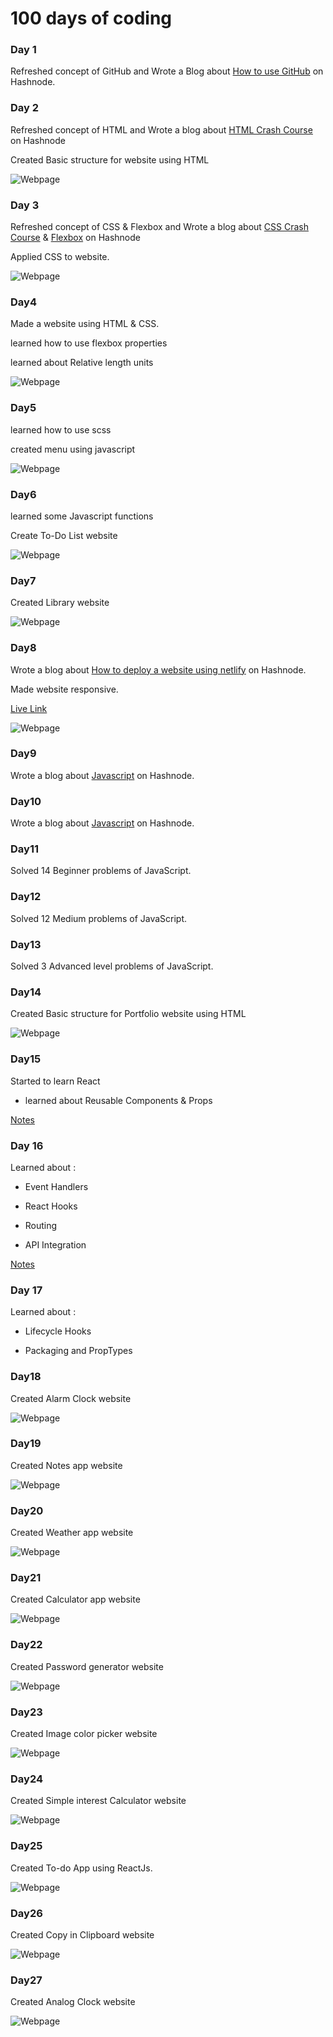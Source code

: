 # 100 days of coding

### Day 1

Refreshed concept of GitHub and
Wrote a Blog about [How to use GitHub](https://avadhut.hashnode.dev/setting-up-github) on Hashnode.

### Day 2

Refreshed concept of HTML and
Wrote a blog about [HTML Crash Course](https://avadhut.hashnode.dev/html-crash-course) on Hashnode

Created Basic structure for website using HTML

![Webpage](./day2/ss.PNG)

### Day 3

Refreshed concept of CSS & Flexbox and
Wrote a blog about [CSS Crash Course](https://avadhut.hashnode.dev/css-crash-course) & [Flexbox](https://avadhut.hashnode.dev/flexbox) on Hashnode

Applied CSS to website.

![Webpage](./day3/ss.PNG)

### Day4

Made a website using HTML & CSS.

learned how to use flexbox properties

learned about Relative length units

![Webpage](./day4/ss.PNG)

### Day5

learned how to use scss

created menu using javascript

![Webpage](./day5/ss.PNG)

### Day6

learned some Javascript functions

Create To-Do List website

![Webpage](./day6/ss.PNG)

### Day7

Created Library website

![Webpage](./day7/ss.PNG)

### Day8

Wrote a blog about [How to deploy a website using netlify](https://avadhut.hashnode.dev/netlify) on Hashnode.

Made website responsive.

[Live Link](https://library-website01.netlify.app/)

![Webpage](./day8/ss.PNG)

### Day9

Wrote a blog about [Javascript](https://avadhut.hashnode.dev/javascript-notes) on Hashnode.

### Day10

Wrote a blog about [Javascript](https://avadhut.hashnode.dev/javascript-notes-2) on Hashnode.

### Day11

Solved 14 Beginner problems of JavaScript.

### Day12

Solved 12 Medium problems of JavaScript.

### Day13

Solved 3 Advanced level problems of JavaScript.

### Day14

Created Basic structure for Portfolio website using HTML

![Webpage](./day14/ss.PNG)

### Day15

Started to learn React

- learned about Reusable Components & Props

[Notes](https://avadhut.hashnode.dev/react-crash-course)

### Day 16

Learned about :

- Event Handlers

- React Hooks

- Routing

- API Integration

[Notes](https://avadhut.hashnode.dev/react-crash-course)

### Day 17

Learned about :

- Lifecycle Hooks

- Packaging and PropTypes

### Day18

Created Alarm Clock website

![Webpage](./day18/ss.PNG)

### Day19

Created Notes app website

![Webpage](./day19/ss.PNG)

### Day20

Created Weather app website

![Webpage](./day20/ss.PNG)

### Day21

Created Calculator app website

![Webpage](./day21/ss.PNG)

### Day22

Created Password generator website

![Webpage](./day22/ss.PNG)

### Day23

Created Image color picker website

![Webpage](./day23/ss.PNG)

### Day24

Created Simple interest Calculator website

![Webpage](./day24/ss.PNG)

### Day25

Created To-do App using ReactJs.

![Webpage](./day25/ss.PNG)

### Day26

Created Copy in Clipboard website

![Webpage](./day26/ss.PNG)

### Day27

Created Analog Clock website

![Webpage](./day27/ss.PNG)